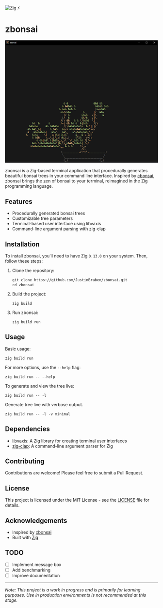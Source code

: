 [![Zig](https://img.shields.io/badge/-Zig-F7A41D?style=flat&logo=zig&logoColor=white)](https://ziglang.org/) ⚡

# zbonsai

![zbonsai_capture.png](https://github.com/JustinBraben/zbonsai/blob/main/zbonsai_capture.PNG)

zbonsai is a Zig-based terminal application that procedurally generates beautiful bonsai trees in your command line interface. Inspired by [cbonsai](https://gitlab.com/jallbrit/cbonsai), zbonsai brings the zen of bonsai to your terminal, reimagined in the Zig programming language.

## Features

- Procedurally generated bonsai trees
- Customizable tree parameters
- Terminal-based user interface using libvaxis
- Command-line argument parsing with zig-clap

## Installation

To install zbonsai, you'll need to have Zig `0.13.0` on your system. Then, follow these steps:

1. Clone the repository:
   ```
   git clone https://github.com/JustinBraben/zbonsai.git
   cd zbonsai
   ```

2. Build the project:
   ```
   zig build
   ```

3. Run zbonsai:
   ```
   zig build run
   ```

## Usage

Basic usage:

```
zig build run
```

For more options, use the `--help` flag:

```
zig build run -- --help
```

To generate and view the tree live:

```
zig build run -- -l
```

Generate tree live with verbose output.

```
zig build run -- -l -v minimal
```

## Dependencies

- [libvaxis](https://github.com/libvaxis/libvaxis): A Zig library for creating terminal user interfaces
- [zig-clap](https://github.com/Hejsil/zig-clap): A command-line argument parser for Zig

## Contributing

Contributions are welcome! Please feel free to submit a Pull Request.

## License

This project is licensed under the MIT License - see the [LICENSE](LICENSE) file for details.

## Acknowledgements

- Inspired by [cbonsai](https://gitlab.com/jallbrit/cbonsai)
- Built with [Zig](https://ziglang.org/)

## TODO

- [ ] Implement message box
- [ ] Add benchmarking
- [ ] Improve documentation

---

*Note: This project is a work in progress and is primarily for learning purposes. Use in production environments is not recommended at this stage.*